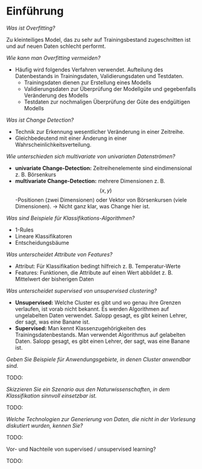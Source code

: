 # Einführung

_Was ist Overfitting?_

Zu kleinteiliges Model, das zu sehr auf Trainingsbestand zugeschnitten ist und auf neuen Daten schlecht performt.

_Wie kann man Overfitting vermeiden?_

* Häufig wird folgendes Verfahren verwendet. Aufteilung des Datenbestands in Trainingsdaten, Validierungsdaten und Testdaten.
  * Trainingsdaten dienen zur Erstellung eines Modells
  * Validierungsdaten zur Überprüfung der Modellgüte und gegebenfalls Veränderung des Modells
  * Testdaten zur nochmaligen Überprüfung der Güte des endgültigen Modells

_Was ist Change Detection?_

* Technik zur Erkennung wesentlicher Veränderung in einer Zeitreihe.
* Gleichbedeutend mit einer Änderung in einer Wahrscheinlichkeitsverteilung.

_Wie unterschieden sich multivariate von univariaten Datenströmen?_

* **univariate Change-Detection:** Zeitreihenelemente sind eindimensional z. B. Börsenkurs
* **multivariate Change-Detection:** mehrere Dimensionen z. B. $$(x,y)$$-Positionen \(zwei Dimensionen\) oder Vektor von Börsenkursen \(viele Dimensionen\). -&gt; Nicht ganz klar, was Change hier ist.

_Was sind Beispiele für Klassifikations-Algorithmen?_

* 1-Rules
* Lineare Klassifikatoren
* Entscheidungsbäume

_Was unterscheidet Attribute von Features?_

* Attribut: Für Klassifikation bedingt hilfreich z. B. Temperatur-Werte
* Features: Funktionen, die Attribute auf einen Wert abbildet z. B. Mittelwert der bisherigen Daten

_Was unterscheidet supervised von unsupervised clustering?_

* **Unsupervised:** Welche Cluster es gibt und wo genau ihre Grenzen verlaufen, ist vorab nicht bekannt. Es werden Algorithmen auf ungelabelten Daten verwendet. Salopp gesagt, es gibt keinen Lehrer, der sagt, was eine Banane ist.
* **Supervised:** Man kennt Klassenzugehörigkeiten des Trainingsdatenbestands. Man verwendet Algorithmus auf gelabelten Daten. Salopp gesagt, es gibt einen Lehrer, der sagt, was eine Banane ist.

_Geben Sie Beispiele für Anwendungsgebiete, in denen Cluster anwendbar sind._

TODO:

_Skizzieren Sie ein Szenario aus den Naturwissenschaften, in dem Klassifikation sinnvoll einsetzbar ist._

TODO:

_Welche Technologien zur Generierung von Daten, die nicht in der Vorlesung diskutiert wurden, kennen Sie?_

TODO:

Vor- und Nachteile von supervised / unsupervised learning?

TODO:

